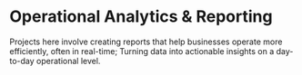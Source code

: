 # Operational Analytics & Reporting
Projects here involve creating reports that help businesses operate more efficiently, often in real-time; Turning data into actionable insights on a day-to-day operational level.


